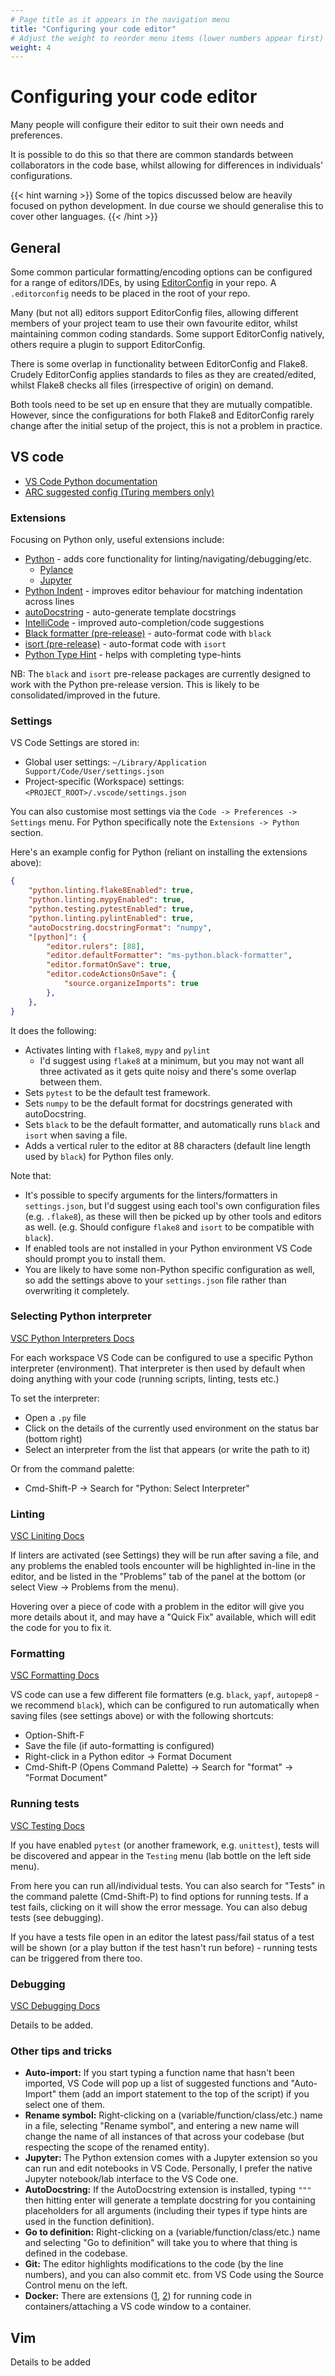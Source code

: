 ```yaml
---
# Page title as it appears in the navigation menu
title: "Configuring your code editor"
# Adjust the weight to reorder menu items (lower numbers appear first)
weight: 4
---
```


# Configuring your code editor

Many people will configure their editor to suit their own needs and preferences.

It is possible to do this so that there are common standards between collaborators in the code base, whilst allowing for differences in individuals' configurations.


{{< hint warning >}}
Some of the topics discussed below are heavily focused on python development. In due course we should generalise this to cover other languages.
{{< /hint >}}

## General

Some common particular formatting/encoding options can be configured for a range of editors/IDEs, by using [EditorConfig](https://editorconfig.org) in your repo. A
`.editorconfig` needs to be placed in the root of your repo.

Many (but not all) editors support EditorConfig files, allowing different members of your project team to use their own favourite editor, whilst maintaining common coding standards. Some support EditorConfig natively, others require a plugin to support EditorConfig.

There is some overlap in functionality between EditorConfig and Flake8. Crudely EditorConfig applies standards to files as they are created/edited, whilst Flake8 checks all files (irrespective of origin) on demand.

Both tools need to be set up en ensure that they are mutually compatible. However, since the configurations for both Flake8 and EditorConfig rarely change after the initial setup of the project, this is not a problem in practice.

## VS code

- [VS Code Python documentation](https://code.visualstudio.com/docs/python/python-tutorial)
- [ARC suggested config (Turing members only)](https://github.com/alan-turing-institute/ARC/blob/master/IDE/vscode/README.md)

### Extensions

Focusing on Python only, useful extensions include:

- [Python](https://marketplace.visualstudio.com/items?itemName=ms-python.python) - adds core functionality for linting/navigating/debugging/etc.
  - [Pylance](https://marketplace.visualstudio.com/items?itemName=ms-python.vscode-pylance)
  - [Jupyter](https://marketplace.visualstudio.com/items?itemName=ms-toolsai.jupyter)
- [Python Indent](https://marketplace.visualstudio.com/items?itemName=KevinRose.vsc-python-indent) - improves editor behaviour for matching indentation across lines
- [autoDocstring](https://marketplace.visualstudio.com/items?itemName=njpwerner.autodocstring) - auto-generate template docstrings
- [IntelliCode](https://marketplace.visualstudio.com/items?itemName=VisualStudioExptTeam.vscodeintellicode) - improved auto-completion/code suggestions
- [Black formatter (pre-release)](https://marketplace.visualstudio.com/items?itemName=ms-python.black-formatter) - auto-format code with `black`
- [isort (pre-release)](https://marketplace.visualstudio.com/items?itemName=ms-python.isort) - auto-format code with `isort`
- [Python Type Hint](https://marketplace.visualstudio.com/items?itemName=njqdev.vscode-python-typehint) - helps with completing type-hints

NB: The `black` and `isort` pre-release packages are currently designed to work with the Python pre-release version. This is likely to be consolidated/improved in the future.

### Settings

VS Code Settings are stored in:

- Global user settings: `~/Library/Application Support/Code/User/settings.json`
- Project-specific (Workspace) settings: `<PROJECT_ROOT>/.vscode/settings.json`

You can also customise most settings via the `Code -> Preferences -> Settings`
menu. For Python specifically note the `Extensions -> Python` section.

Here's an example config for Python (reliant on installing the extensions above):

```json
{
    "python.linting.flake8Enabled": true,
    "python.linting.mypyEnabled": true,
    "python.testing.pytestEnabled": true,
    "python.linting.pylintEnabled": true,
    "autoDocstring.docstringFormat": "numpy",
    "[python]": {
        "editor.rulers": [88],
        "editor.defaultFormatter": "ms-python.black-formatter",
        "editor.formatOnSave": true,
        "editor.codeActionsOnSave": {
            "source.organizeImports": true
        },
    },
}
```

It does the following:

- Activates linting with `flake8`, `mypy` and `pylint`
  - I'd suggest using `flake8` at a minimum, but you may not want all three activated as it gets quite noisy and there's some overlap between them.
- Sets `pytest` to be the default test framework.
- Sets `numpy` to be the default format for docstrings generated with autoDocstring.
- Sets `black` to be the default formatter, and automatically runs `black` and `isort` when saving a file.
- Adds a vertical ruler to the editor at 88 characters (default line length used by `black`) for Python files only.

Note that:

- It's possible to specify arguments for the linters/formatters in `settings.json`, but I'd suggest using each tool's own configuration files (e.g. `.flake8`), as these will then be picked up by other tools and editors as well. (e.g. Should configure `flake8` and `isort` to be compatible with `black`).
- If enabled tools are not installed in your Python environment VS Code should prompt you to install them.
- You are likely to have some non-Python specific configuration as well, so add the settings above to your `settings.json` file rather than overwriting it completely.

### Selecting Python interpreter

[VSC Python Interpreters Docs](https://code.visualstudio.com/docs/python/environments#_work-with-python-interpreters)

For each workspace VS Code can be configured to use a specific Python interpreter (environment). That interpreter is then used by default when doing anything with your code (running scripts, linting, tests etc.)

To set the interpreter:

- Open a `.py` file
- Click on the details of the currently used environment on the status bar (bottom right)
- Select an interpreter from the list that appears (or write the path to it)

Or from the command palette:

- Cmd-Shift-P -> Search for "Python: Select Interpreter"

### Linting

[VSC Liniting Docs](https://code.visualstudio.com/docs/python/linting)

If linters are activated (see Settings) they will be run after saving a file, and any problems the enabled tools encounter will be highlighted in-line in the editor, and be listed in the "Problems" tab of the panel at the bottom (or select View -> Problems from the menu).

Hovering over a piece of code with a problem in the editor will give you more details about it, and may have a "Quick Fix" available, which will edit the code for you to fix it.

### Formatting

[VSC Formatting Docs](https://code.visualstudio.com/docs/python/editing#_formatting)

VS code can use a few different file formatters (e.g. `black`, `yapf`, `autopep8` - we recommend `black`), which can be configured to run automatically when saving files (see settings above) or with the following shortcuts:

- Option-Shift-F
- Save the file (if auto-formatting is configured)
- Right-click in a Python editor -> Format Document
- Cmd-Shift-P (Opens Command Palette) -> Search for "format" -> "Format Document"

### Running tests

[VSC Testing Docs](https://code.visualstudio.com/docs/python/testing)

If you have enabled `pytest` (or another framework, e.g. `unittest`), tests will be discovered and appear in the `Testing` menu (lab bottle on the left side menu).

From here you can run all/individual tests. You can also search for "Tests" in the command palette (Cmd-Shift-P) to find options for running tests. If a test fails, clicking on it will show the error message. You can also debug tests (see debugging).

If you have a tests file open in an editor the latest pass/fail status of a test will be shown (or a play button if the test hasn't run before) - running tests can be triggered from there too.

### Debugging

[VSC Debugging Docs](https://code.visualstudio.com/docs/python/debugging)

Details to be added.

### Other tips and tricks

- **Auto-import:** If you start typing a function name that hasn't been imported, VS Code will pop up a list of suggested functions and "Auto-Import" them (add an import statement to the top of the script) if you select one of them.
- **Rename symbol:** Right-clicking on a (variable/function/class/etc.) name in a file, selecting "Rename symbol", and entering a new name will change the name of all instances of that across your codebase (but respecting the scope of the renamed entity).
- **Jupyter:** The Python extension comes with a Jupyter extension so you can run and edit notebooks in VS Code. Personally, I prefer the native Jupyter notebook/lab interface to the VS Code one.
- **AutoDocstring:** If the AutoDocstring extension is installed, typing `"""` then hitting enter will generate a template docstring for you containing placeholders for all arguments (including their types if type hints are used in the function definition).
- **Go to definition:** Right-clicking on a (variable/function/class/etc.) name and selecting "Go to definition" will take you to where that thing is defined in the codebase.
- **Git:** The editor highlights modifications to the code (by the line numbers), and you can also commit etc. from VS Code using the Source Control menu on the left.
- **Docker:** There are extensions ([1](https://marketplace.visualstudio.com/items?itemName=ms-azuretools.vscode-docker), [2](https://marketplace.visualstudio.com/items?itemName=ms-vscode-remote.remote-containers)) for running code in containers/attaching a VS code window to a container.

## Vim

Details to be added

